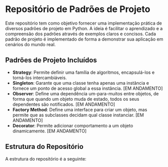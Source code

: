 # Repositório de Padrões de Projeto

Este repositório tem como objetivo fornecer uma implementação prática de diversos padrões de projeto em Python. A ideia é facilitar o aprendizado e a compreensão dos padrões através de exemplos claros e concisos. Cada padrão de projeto é implementado de forma a demonstrar sua aplicação em cenários do mundo real.

## Padrões de Projeto Incluídos

- **Strategy**: Permite definir uma família de algoritmos, encapsulá-los e torná-los intercambiáveis.
- **Singleton**: Garante que uma classe tenha apenas uma instância e fornece um ponto de acesso global a essa instância. [EM ANDAMENTO]
- **Observer**: Define uma dependência um-para-muitos entre objetos, de forma que quando um objeto muda de estado, todos os seus dependentes são notificados. [EM ANDAMENTO]
- **Factory Method**: Define uma interface para criar um objeto, mas permite que as subclasses decidam qual classe instanciar. [EM ANDAMENTO]
- **Decorator**: Permite adicionar comportamento a um objeto dinamicamente. [EM ANDAMENTO]

## Estrutura do Repositório

A estrutura do repositório é a seguinte:

